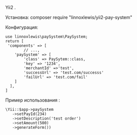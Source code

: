 Yii2 .

Установка: composer require "linnoxlewis/yii2-pay-system"

Конфигурация:
```
use linnoxlewis\paySystem\PaySystem;
return [
 'components' => [ 
        // ...,
    'paySystem' => [ 
        'class' => PaySytem::class, 
        'key' => '1234', 
        'merchantId' =>'test', 
        'successUrl' => 'test.com/successs'
        'failUrl' => 'test.com/fail'
    ]
  ],
]
```
Пример использования :
```
\Yii::$app->paySystem
   ->setPayId(234)
   ->setDescription('test order')
   ->setAmount(500)
   ->generateForm())
```